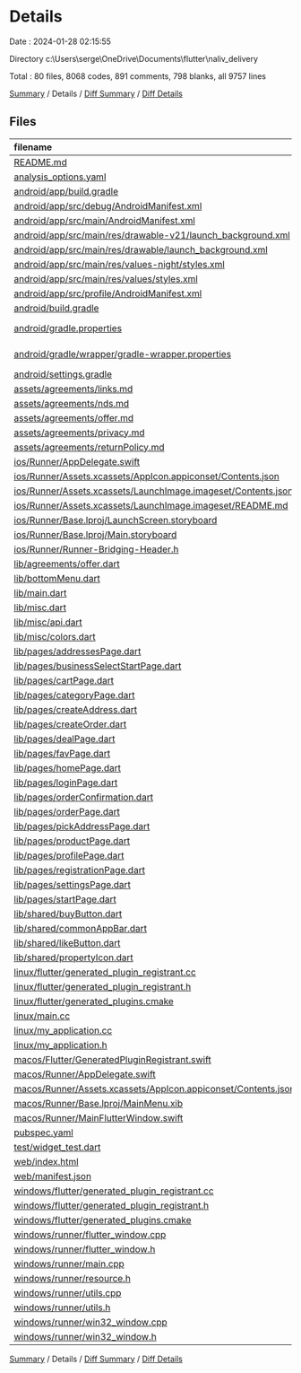 # Details

Date : 2024-01-28 02:15:55

Directory c:\\Users\\serge\\OneDrive\\Documents\\flutter\\naliv_delivery

Total : 80 files,  8068 codes, 891 comments, 798 blanks, all 9757 lines

[Summary](results.md) / Details / [Diff Summary](diff.md) / [Diff Details](diff-details.md)

## Files
| filename | language | code | comment | blank | total |
| :--- | :--- | ---: | ---: | ---: | ---: |
| [README.md](/README.md) | Markdown | 10 | 0 | 7 | 17 |
| [analysis_options.yaml](/analysis_options.yaml) | YAML | 3 | 23 | 4 | 30 |
| [android/app/build.gradle](/android/app/build.gradle) | Gradle | 55 | 5 | 13 | 73 |
| [android/app/src/debug/AndroidManifest.xml](/android/app/src/debug/AndroidManifest.xml) | XML | 6 | 4 | 1 | 11 |
| [android/app/src/main/AndroidManifest.xml](/android/app/src/main/AndroidManifest.xml) | XML | 31 | 6 | 3 | 40 |
| [android/app/src/main/res/drawable-v21/launch_background.xml](/android/app/src/main/res/drawable-v21/launch_background.xml) | XML | 4 | 7 | 2 | 13 |
| [android/app/src/main/res/drawable/launch_background.xml](/android/app/src/main/res/drawable/launch_background.xml) | XML | 4 | 7 | 2 | 13 |
| [android/app/src/main/res/values-night/styles.xml](/android/app/src/main/res/values-night/styles.xml) | XML | 9 | 9 | 1 | 19 |
| [android/app/src/main/res/values/styles.xml](/android/app/src/main/res/values/styles.xml) | XML | 9 | 9 | 1 | 19 |
| [android/app/src/profile/AndroidManifest.xml](/android/app/src/profile/AndroidManifest.xml) | XML | 4 | 4 | 1 | 9 |
| [android/build.gradle](/android/build.gradle) | Gradle | 27 | 0 | 5 | 32 |
| [android/gradle.properties](/android/gradle.properties) | Java Properties | 3 | 0 | 1 | 4 |
| [android/gradle/wrapper/gradle-wrapper.properties](/android/gradle/wrapper/gradle-wrapper.properties) | Java Properties | 5 | 0 | 1 | 6 |
| [android/settings.gradle](/android/settings.gradle) | Gradle | 8 | 0 | 4 | 12 |
| [assets/agreements/links.md](/assets/agreements/links.md) | Markdown | 4 | 0 | 3 | 7 |
| [assets/agreements/nds.md](/assets/agreements/nds.md) | Markdown | 2 | 0 | 1 | 3 |
| [assets/agreements/offer.md](/assets/agreements/offer.md) | Markdown | 37 | 0 | 30 | 67 |
| [assets/agreements/privacy.md](/assets/agreements/privacy.md) | Markdown | 85 | 0 | 2 | 87 |
| [assets/agreements/returnPolicy.md](/assets/agreements/returnPolicy.md) | Markdown | 15 | 0 | 11 | 26 |
| [ios/Runner/AppDelegate.swift](/ios/Runner/AppDelegate.swift) | Swift | 14 | 0 | 1 | 15 |
| [ios/Runner/Assets.xcassets/AppIcon.appiconset/Contents.json](/ios/Runner/Assets.xcassets/AppIcon.appiconset/Contents.json) | JSON | 122 | 0 | 1 | 123 |
| [ios/Runner/Assets.xcassets/LaunchImage.imageset/Contents.json](/ios/Runner/Assets.xcassets/LaunchImage.imageset/Contents.json) | JSON | 23 | 0 | 1 | 24 |
| [ios/Runner/Assets.xcassets/LaunchImage.imageset/README.md](/ios/Runner/Assets.xcassets/LaunchImage.imageset/README.md) | Markdown | 3 | 0 | 2 | 5 |
| [ios/Runner/Base.lproj/LaunchScreen.storyboard](/ios/Runner/Base.lproj/LaunchScreen.storyboard) | XML | 36 | 1 | 1 | 38 |
| [ios/Runner/Base.lproj/Main.storyboard](/ios/Runner/Base.lproj/Main.storyboard) | XML | 25 | 1 | 1 | 27 |
| [ios/Runner/Runner-Bridging-Header.h](/ios/Runner/Runner-Bridging-Header.h) | C++ | 1 | 0 | 1 | 2 |
| [lib/agreements/offer.dart](/lib/agreements/offer.dart) | Dart | 36 | 0 | 4 | 40 |
| [lib/bottomMenu.dart](/lib/bottomMenu.dart) | Dart | 499 | 12 | 29 | 540 |
| [lib/main.dart](/lib/main.dart) | Dart | 70 | 1 | 9 | 80 |
| [lib/misc.dart](/lib/misc.dart) | Dart | 26 | 1 | 5 | 32 |
| [lib/misc/api.dart](/lib/misc/api.dart) | Dart | 445 | 26 | 47 | 518 |
| [lib/misc/colors.dart](/lib/misc/colors.dart) | Dart | 2 | 0 | 2 | 4 |
| [lib/pages/addressesPage.dart](/lib/pages/addressesPage.dart) | Dart | 123 | 1 | 7 | 131 |
| [lib/pages/businessSelectStartPage.dart](/lib/pages/businessSelectStartPage.dart) | Dart | 65 | 1 | 9 | 75 |
| [lib/pages/cartPage.dart](/lib/pages/cartPage.dart) | Dart | 271 | 21 | 16 | 308 |
| [lib/pages/categoryPage.dart](/lib/pages/categoryPage.dart) | Dart | 1,056 | 100 | 77 | 1,233 |
| [lib/pages/createAddress.dart](/lib/pages/createAddress.dart) | Dart | 215 | 0 | 5 | 220 |
| [lib/pages/createOrder.dart](/lib/pages/createOrder.dart) | Dart | 378 | 45 | 21 | 444 |
| [lib/pages/dealPage.dart](/lib/pages/dealPage.dart) | Dart | 170 | 1 | 6 | 177 |
| [lib/pages/favPage.dart](/lib/pages/favPage.dart) | Dart | 96 | 229 | 16 | 341 |
| [lib/pages/homePage.dart](/lib/pages/homePage.dart) | Dart | 146 | 65 | 11 | 222 |
| [lib/pages/loginPage.dart](/lib/pages/loginPage.dart) | Dart | 172 | 1 | 5 | 178 |
| [lib/pages/orderConfirmation.dart](/lib/pages/orderConfirmation.dart) | Dart | 99 | 1 | 8 | 108 |
| [lib/pages/orderPage.dart](/lib/pages/orderPage.dart) | Dart | 13 | 0 | 3 | 16 |
| [lib/pages/pickAddressPage.dart](/lib/pages/pickAddressPage.dart) | Dart | 870 | 78 | 100 | 1,048 |
| [lib/pages/productPage.dart](/lib/pages/productPage.dart) | Dart | 625 | 22 | 22 | 669 |
| [lib/pages/profilePage.dart](/lib/pages/profilePage.dart) | Dart | 243 | 1 | 14 | 258 |
| [lib/pages/registrationPage.dart](/lib/pages/registrationPage.dart) | Dart | 204 | 0 | 7 | 211 |
| [lib/pages/settingsPage.dart](/lib/pages/settingsPage.dart) | Dart | 13 | 0 | 3 | 16 |
| [lib/pages/startPage.dart](/lib/pages/startPage.dart) | Dart | 156 | 0 | 6 | 162 |
| [lib/shared/buyButton.dart](/lib/shared/buyButton.dart) | Dart | 245 | 2 | 14 | 261 |
| [lib/shared/commonAppBar.dart](/lib/shared/commonAppBar.dart) | Dart | 95 | 1 | 6 | 102 |
| [lib/shared/likeButton.dart](/lib/shared/likeButton.dart) | Dart | 53 | 2 | 4 | 59 |
| [lib/shared/propertyIcon.dart](/lib/shared/propertyIcon.dart) | Dart | 0 | 0 | 1 | 1 |
| [linux/flutter/generated_plugin_registrant.cc](/linux/flutter/generated_plugin_registrant.cc) | C++ | 3 | 4 | 5 | 12 |
| [linux/flutter/generated_plugin_registrant.h](/linux/flutter/generated_plugin_registrant.h) | C++ | 5 | 5 | 6 | 16 |
| [linux/flutter/generated_plugins.cmake](/linux/flutter/generated_plugins.cmake) | CMake | 18 | 0 | 6 | 24 |
| [linux/main.cc](/linux/main.cc) | C++ | 5 | 0 | 2 | 7 |
| [linux/my_application.cc](/linux/my_application.cc) | C++ | 74 | 11 | 20 | 105 |
| [linux/my_application.h](/linux/my_application.h) | C++ | 7 | 7 | 5 | 19 |
| [macos/Flutter/GeneratedPluginRegistrant.swift](/macos/Flutter/GeneratedPluginRegistrant.swift) | Swift | 8 | 3 | 4 | 15 |
| [macos/Runner/AppDelegate.swift](/macos/Runner/AppDelegate.swift) | Swift | 8 | 0 | 2 | 10 |
| [macos/Runner/Assets.xcassets/AppIcon.appiconset/Contents.json](/macos/Runner/Assets.xcassets/AppIcon.appiconset/Contents.json) | JSON | 68 | 0 | 1 | 69 |
| [macos/Runner/Base.lproj/MainMenu.xib](/macos/Runner/Base.lproj/MainMenu.xib) | XML | 343 | 0 | 1 | 344 |
| [macos/Runner/MainFlutterWindow.swift](/macos/Runner/MainFlutterWindow.swift) | Swift | 12 | 0 | 4 | 16 |
| [pubspec.yaml](/pubspec.yaml) | YAML | 43 | 57 | 22 | 122 |
| [test/widget_test.dart](/test/widget_test.dart) | Dart | 14 | 10 | 7 | 31 |
| [web/index.html](/web/index.html) | HTML | 38 | 16 | 6 | 60 |
| [web/manifest.json](/web/manifest.json) | JSON | 35 | 0 | 1 | 36 |
| [windows/flutter/generated_plugin_registrant.cc](/windows/flutter/generated_plugin_registrant.cc) | C++ | 6 | 4 | 5 | 15 |
| [windows/flutter/generated_plugin_registrant.h](/windows/flutter/generated_plugin_registrant.h) | C++ | 5 | 5 | 6 | 16 |
| [windows/flutter/generated_plugins.cmake](/windows/flutter/generated_plugins.cmake) | CMake | 19 | 0 | 6 | 25 |
| [windows/runner/flutter_window.cpp](/windows/runner/flutter_window.cpp) | C++ | 48 | 4 | 15 | 67 |
| [windows/runner/flutter_window.h](/windows/runner/flutter_window.h) | C++ | 20 | 5 | 9 | 34 |
| [windows/runner/main.cpp](/windows/runner/main.cpp) | C++ | 30 | 4 | 10 | 44 |
| [windows/runner/resource.h](/windows/runner/resource.h) | C++ | 9 | 6 | 2 | 17 |
| [windows/runner/utils.cpp](/windows/runner/utils.cpp) | C++ | 53 | 2 | 10 | 65 |
| [windows/runner/utils.h](/windows/runner/utils.h) | C++ | 8 | 6 | 6 | 20 |
| [windows/runner/win32_window.cpp](/windows/runner/win32_window.cpp) | C++ | 210 | 24 | 55 | 289 |
| [windows/runner/win32_window.h](/windows/runner/win32_window.h) | C++ | 48 | 31 | 24 | 103 |

[Summary](results.md) / Details / [Diff Summary](diff.md) / [Diff Details](diff-details.md)